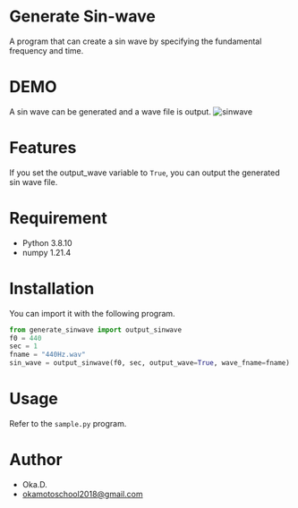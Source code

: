 


# Generate Sin-wave
 
A program that can create a sin wave by specifying the fundamental frequency and time.
 
# DEMO

A sin wave can be generated and a wave file is output.
![sinwave](https://user-images.githubusercontent.com/49944765/173215222-c4968e7a-4955-4ca4-96ec-77af40f3aeff.png)
 
# Features

If you set the output_wave variable to `True`, you can output the generated sin wave file.
 
# Requirement
 
* Python 3.8.10
* numpy 1.21.4
 
# Installation
 
You can import it with the following program.
 
```python
from generate_sinwave import output_sinwave
f0 = 440
sec = 1
fname = "440Hz.wav"
sin_wave = output_sinwave(f0, sec, output_wave=True, wave_fname=fname)
```
 
# Usage
 
Refer to the `sample.py` program.
 
# Author
 
* Oka.D.
* okamotoschool2018@gmail.com
